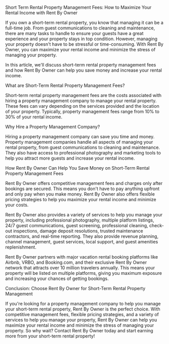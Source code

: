 Short Term Rental Property Management Fees: How to Maximize Your Rental Income with Rent By Owner

If you own a short-term rental property, you know that managing it can be a full-time job. From guest communications to cleaning and maintenance, there are many tasks to handle to ensure your guests have a great experience and your property stays in top condition. However, managing your property doesn't have to be stressful or time-consuming. With Rent By Owner, you can maximize your rental income and minimize the stress of managing your property.

In this article, we'll discuss short-term rental property management fees and how Rent By Owner can help you save money and increase your rental income.

What are Short-Term Rental Property Management Fees?

Short-term rental property management fees are the costs associated with hiring a property management company to manage your rental property. These fees can vary depending on the services provided and the location of your property. Typically, property management fees range from 10% to 30% of your rental income.

Why Hire a Property Management Company?

Hiring a property management company can save you time and money. Property management companies handle all aspects of managing your rental property, from guest communications to cleaning and maintenance. They also have access to professional photography and marketing tools to help you attract more guests and increase your rental income.

How Rent By Owner Can Help You Save Money on Short-Term Rental Property Management Fees

Rent By Owner offers competitive management fees and charges only after bookings are secured. This means you don't have to pay anything upfront and only pay when you make money. Rent By Owner also offers flexible pricing strategies to help you maximize your rental income and minimize your costs.

Rent By Owner also provides a variety of services to help you manage your property, including professional photography, multiple platform listings, 24/7 guest communications, guest screening, professional cleaning, check-out inspections, damage deposit resolutions, trusted maintenance contractors, and real-time reporting. They also provide revenue planning, channel management, guest services, local support, and guest amenities replenishment.

Rent By Owner partners with major vacation rental booking platforms like Airbnb, VRBO, and Booking.com, and their exclusive Rent By Owner network that attracts over 10 million travelers annually. This means your property will be listed on multiple platforms, giving you maximum exposure and increasing your chances of getting bookings.

Conclusion: Choose Rent By Owner for Short-Term Rental Property Management

If you're looking for a property management company to help you manage your short-term rental property, Rent By Owner is the perfect choice. With competitive management fees, flexible pricing strategies, and a variety of services to help you manage your property, Rent By Owner can help you maximize your rental income and minimize the stress of managing your property. So why wait? Contact Rent By Owner today and start earning more from your short-term rental property!